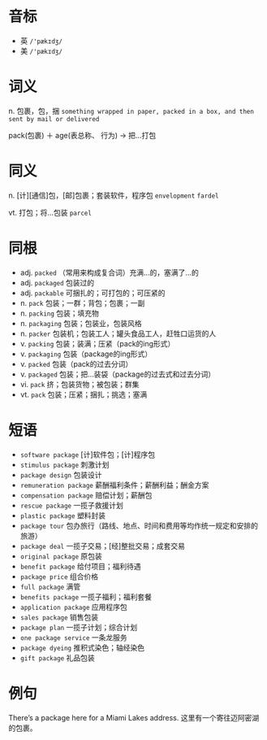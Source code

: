# 音标

- 英 `/'pækɪdʒ/`
- 美 `/'pækɪdʒ/`

# 词义

n. 包裹，包，捆
`something wrapped in paper, packed in a box, and then sent by mail or delivered`



pack(包裹) ＋ age(表总称、 行为) → 把…打包

# 同义

n. [计][通信]包，[邮]包裹；套装软件，程序包
`envelopment` `fardel`

vt. 打包；将…包装
`parcel`

# 同根

- adj. `packed` （常用来构成复合词）充满…的，塞满了…的
- adj. `packaged` 包装过的
- adj. `packable` 可捆扎的；可打包的；可压紧的
- n. `pack` 包装；一群；背包；包裹；一副
- n. `packing` 包装；填充物
- n. `packaging` 包装；包装业，包装风格
- n. `packer` 包装机；包装工人；罐头食品工人，赶牲口运货的人
- v. `packing` 包装；装满；压紧（pack的ing形式）
- v. `packaging` 包装（package的ing形式）
- v. `packed` 包装（pack的过去分词）
- v. `packaged` 包装；把…装袋（package的过去式和过去分词）
- vi. `pack` 挤；包装货物；被包装；群集
- vt. `pack` 包装；压紧；捆扎；挑选；塞满

# 短语

- `software package` [计]软件包；[计]程序包
- `stimulus package` 刺激计划
- `package design` 包装设计
- `remuneration package` 薪酬福利条件；薪酬利益；酬金方案
- `compensation package` 赔偿计划；薪酬包
- `rescue package` 一揽子救援计划
- `plastic package` 塑料封装
- `package tour` 包办旅行（路线、地点、时间和费用等均作统一规定和安排的旅游）
- `package deal` 一揽子交易；[经]整批交易；成套交易
- `original package` 原包装
- `benefit package` 给付项目；福利待遇
- `package price` 组合价格
- `full package` 满管
- `benefits package` 一揽子福利；福利套餐
- `application package` 应用程序包
- `sales package` 销售包装
- `package plan` 一揽子计划；综合计划
- `one package service` 一条龙服务
- `package dyeing` 推积式染色；轴经染色
- `gift package` 礼品包装

# 例句

There’s a package here for a Miami Lakes address.
这里有一个寄往迈阿密湖的包裹。


